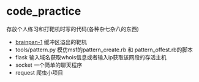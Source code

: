 # code_practice
存放个人练习和打靶机时写的代码(各种杂七杂八的东西)

- [brainpan-1](https://www.vulnhub.com/entry/brainpan-1,51/) 缓冲区溢出的靶机
- tools/pattern.py 模仿msf的pattern_create.rb 和 pattern_offest.rb的脚本
- flask  输入域名获取whois信息或者输入ip获取该网段的存活主机
- socket 一个简单的聊天程序
- request 爬虫小项目
